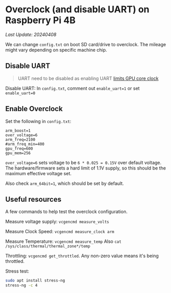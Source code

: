 # Overclock (and disable UART) on Raspberry Pi 4B
*Last Update: 20240408*

We can change `config.txt` on boot SD card/drive to overclock.
The mileage might vary depending on specific machine chip.

## Disable UART
> UART need to be disabled as enabling UART [limits GPU core clock](https://www.raspberrypi.com/documentation/computers/configuration.html#mini-uart-and-cpu-core-frequency)

Disable UART: In `config.txt`, comment out `enable_uart=1` or set `enable_uart=0`

## Enable Overclock
Set the following in `config.txt`:
```
arm_boost=1
over_voltage=6
arm_freq=2100
#arm_freq_min=400
gpu_freq=600
gpu_mem=256
```
`over_voltage=6` sets voltage to be `6 * 0.025 = 0.15V` over default voltage. The hardware/firmware sets a hard limit of 1.1V supply, so this should be the maximum effective voltage set.

Also check `arm_64bit=1`, which should be set by default.

## Useful resources
A few commands to help test the overclock configuration.

Measure voltage supply:
`vcgencmd measure_volts`

Measure Clock Speed:
`vcgencmd measure_clock arm`

Measure Temperature:
`vcgencmd measure_temp`
Also `cat /sys/class/thermal/thermal_zone*/temp`

Throttling:
`vcgencmd get_throttled`.
Any non-zero value means it's being throttled.

Stress test:
```bash
sudo apt install stress-ng
stress-ng -c 4
```